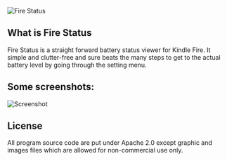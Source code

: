 ![Fire Status](https://github.com/seymores/fire-status/raw/master/res/drawable/icon.png)


What is Fire Status
-------------------------

Fire Status is a straight forward battery status viewer for Kindle Fire. It simple and clutter-free and sure beats the many steps to get to the actual battery level by going through the setting menu.

Some screenshots:
-------------------------

![Screenshot](https://github.com/seymores/Fire-Status/raw/master/screenshots/screenshot.jpg)

License
-------------------------

All program source code are put under Apache 2.0 except graphic and images files which are allowed for non-commercial use only.
